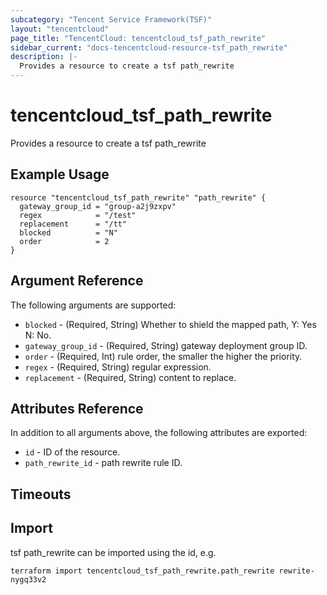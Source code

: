 ```yaml
---
subcategory: "Tencent Service Framework(TSF)"
layout: "tencentcloud"
page_title: "TencentCloud: tencentcloud_tsf_path_rewrite"
sidebar_current: "docs-tencentcloud-resource-tsf_path_rewrite"
description: |-
  Provides a resource to create a tsf path_rewrite
---
```


# tencentcloud_tsf_path_rewrite

Provides a resource to create a tsf path_rewrite

## Example Usage

```hcl
resource "tencentcloud_tsf_path_rewrite" "path_rewrite" {
  gateway_group_id = "group-a2j9zxpv"
  regex            = "/test"
  replacement      = "/tt"
  blocked          = "N"
  order            = 2
}
```

## Argument Reference

The following arguments are supported:

* `blocked` - (Required, String) Whether to shield the mapped path, Y: Yes N: No.
* `gateway_group_id` - (Required, String) gateway deployment group ID.
* `order` - (Required, Int) rule order, the smaller the higher the priority.
* `regex` - (Required, String) regular expression.
* `replacement` - (Required, String) content to replace.

## Attributes Reference

In addition to all arguments above, the following attributes are exported:

* `id` - ID of the resource.
* `path_rewrite_id` - path rewrite rule ID.


## Timeouts

<no value>


## Import

tsf path_rewrite can be imported using the id, e.g.

```
terraform import tencentcloud_tsf_path_rewrite.path_rewrite rewrite-nygq33v2
```

